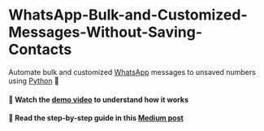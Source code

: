 # WhatsApp-Bulk-and-Customized-Messages-Without-Saving-Contacts
Automate bulk and customized [WhatsApp](https://www.whatsapp.com/) messages to unsaved numbers using [Python](https://www.python.org/) 🐍

#### 🎥 Watch the [demo video](https://www.instagram.com/p/Cmb38gXBpeB/) to understand how it works

#### 📝 Read the step-by-step guide in this [Medium post](https://sandroagama.medium.com/enviar-mensajes-masivos-y-personalizados-por-whatsapp-con-python-35d4bca85a67)
